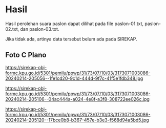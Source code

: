 # Hasil

Hasil perolehan suara paslon dapat dilihat pada file paslon-01.txt, paslon-02.txt, dan paslon-03.txt.

Jika tidak ada, artinya data tersebut belum ada pada SIREKAP.

## Foto C Plano

https://sirekap-obj-formc.kpu.go.id/5301/pemilu/ppwp/31/73/07/10/03/3173071003086-20240214-205056--1fe1cd20-9c1d-444d-9f7c-41f5e1fdb348.jpg

https://sirekap-obj-formc.kpu.go.id/5301/pemilu/ppwp/31/73/07/10/03/3173071003086-20240214-205106--04ac444a-a024-4e8f-a3f8-308722ee026c.jpg

https://sirekap-obj-formc.kpu.go.id/5301/pemilu/ppwp/31/73/07/10/03/3173071003086-20240214-205120--17bce0b8-b367-457e-b3e3-f568d94a5bd5.jpg
